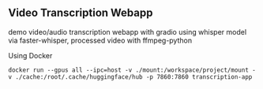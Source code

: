 ## Video Transcription Webapp

demo video/audio transcription webapp with gradio using whisper model via faster-whisper, processed video with ffmpeg-python

Using Docker
```
docker run --gpus all --ipc=host -v ./mount:/workspace/project/mount -v ./cache:/root/.cache/huggingface/hub -p 7860:7860 transcription-app
```
